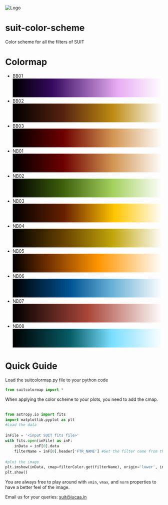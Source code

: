 ![Logo](https://suit.iucaa.in/sites/default/files/top_banner_compressed_2_1.png)

# suit-color-scheme


Color scheme for all the filters of SUIT

# Colormap
- BB01 ![BB01](./assets/bb01.png)
- BB02 ![BB02](./assets/bb02.png)
- BB03 ![BB03](./assets/bb03.png)
- NB01 ![NB01](./assets/bb03.png)
- NB02 ![NB02](./assets/nb02.png)
- NB03 ![NB03](./assets/nb03.png)
- NB04 ![NB04](./assets/nb04.png)
- NB05 ![NB05](./assets/nb05.png)
- NB06 ![NB06](./assets/nb06.png)
- NB07 ![NB07](./assets/nb07.png)
- NB08 ![NB08](./assets/nb08.png)

# Quick Guide

Load the suitcolormap.py file to your python code

```python
from suitcolormap import *
```

When applying the color scheme to your plots, you need to add the cmap.

```python

from astropy.io import fits
import matplotlib.pyplot as plt
#Load the data

inFile = '<input SUIT fits file>'
with fits.open(inFile) as inF:
	inData = inF[0].data
	filterName = inF[0].header['FTR_NAME'] #Get the filter name from the headers

#plot the image
plt.imshow(inData, cmap=filterColor.get(filterName), origin='lower', interpolation='none')
plt.show()
```
You are always free to play around with `vmin`, `vmax`, and `norm` properties to have a better feel of the image.


Email us for your queries: suit@iucaa.in
